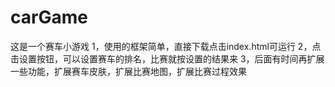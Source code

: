 # carGame
这是一个赛车小游戏
1，使用的框架简单，直接下载点击index.html可运行
2，点击设置按钮，可以设置赛车的排名，比赛就按设置的结果来
3，后面有时间再扩展一些功能，扩展赛车皮肤，扩展比赛地图，扩展比赛过程效果
